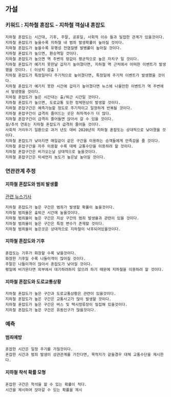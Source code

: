 ## 가설

### 키워드 : 지하철 혼잡도 - 지하철 객실내 혼잡도

```
지하철 혼잡도는 시간대, 기후, 주말, 공휴일, 사회적 이슈 들과 밀접한 관계가 있을것이다.
지하철 혼잡도가 높을수록 지하철 내 범죄 발생확률이 높아질 것이다.
지하철 혼잡도가 높을수록 유행성 전염질병 발병률이 높아질 것이다.
지하철 혼잡도가 높으면, 환승역일 것이다.
지하철 혼잡도가 높으면 역 주변의 땅값이 평균적으로 높은 자치구 일 것이다.
지하철 혼잡도가 예기치 못한날 갑자기 높아졌다면, 지하철 역 근처에서 어떠한 이벤트가 발생했을 것이다. ( 이상치 검출 )
지하철 혼잡도가 특정일마다 주기적으로 높아졌다면, 특정일에 주기적 이벤트가 발생했을 것이다.
지하철 혼잡도가 예기치 못한 시간에 갑자기 높아졌다면 뉴스에 나올만한 이벤트가 역 주변에서 발생했을 것이다.
지하철 혼잡도가 높은 시간대는 출/퇴근 시간일 것이다.
지하철 혼잡도가 높으면, 도로교통 또한 정체현상이 발생할 것이다.
지하철 혼잡구간은 예측가능할 정도로 주기적이고 일정하게 반복될 것이다.
지하철 혼잡구간이 급격히 줄어드는 곳은 하차객수가 더 많다.
지하철 혼잡구간이 급격히 줄어들면 앉아서 갈 수 있을 것이다.
설/추석 연휴는 지하철 혼잡도가 급격히 줄어들 것이다.
사회적 거리두기 일환으로 과거 년도 대비 2020년의 지하철 혼잡도는 상대적으로 낮아졌을 것이다.
지하철 혼잡도가 낮아지면 매일같이 같은 구간을 이용하는 승객들에게 만족감을 줄 것이다.
지하철 혼잡구간을 자주 이용할 수록 대체 교통수단을 이용하려 할 것이다.
지하철 혼잡구간은 비가오는날 상대적으로 높을것이다.
지하철 혼잡구간은 미세먼지 농도가 높은날 높아질 것이다.
```

### 연관관계 추정

#### 지하철 혼잡도와 범죄 발생률
[관련 뉴스기사 ](http://www.epnc.co.kr/news/articleView.html?idxno=82928)
```
지하철 혼잡도가 높은 구간은 범죄가 발생할 확률이 높을것이다.
지하철 범죄율은 출퇴근 시간에 높을것이다.
지하철 범죄율이 높은 구간은 지상 구간의 범죄 발생율과 관련이 있을 것이다.
지하철 범죄율이 높은 구간은 특정 변수가 존재할 것이다.
지하철 범죄율이 높은곳은 상대적으로 지하철이 낙후되어있을것이다.
```

#### 지하철 혼잡도와 기후
```
혼잡도는 기후가 화창할 수록 낮을것이다.
화창한 기후일 수록 나들이객이 많아질 것이다.
주말은 나들이객이 많아서 혼잡도가 낮아질 것이다.
평일에 비가온다면 외부에서 대기하려하지 않으려 하기 때문에 지하철을 이용하려 할 것이다.
```

#### 지하철 혼잡도와 도로교통상황
```
지하철 혼잡도가 높은 구간과 도로교통상황은 관련이 있을것이다.
지하철 혼잡도가 높은 구간은 교통사고가 많이 발생할 것이다.
지하철 혼잡도가 높은 구간은 버스 및 택시정류장이 밀집해 있을것이다.
지하철 혼잡도가 높은 구간은 유동인구가 많을것이다.
```

### 예측

#### 범죄예방
```
혼잡한 시간은 일정 주기를 가질것이다.
혼잡한 시간과 범죄 발생이 상관관계를 가진다면, 목적지가 같을경우 대체 교통수단을 제시한다.
```

#### 지하철 착석 확률 모형
```
혼잡한 구간은 착석을 할 수 있는 확률이 적다.
시간을 제시하여 앉아갈 수 있는 확률을 제시
```

